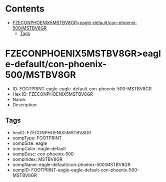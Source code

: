 



Contents
========

* [FZECONPHOENIX5MSTBV8GR>eagle-default/con-phoenix-500/MSTBV8GR](#fzeconphoenix5mstbv8greagle-defaultcon-phoenix-500mstbv8gr)
	* [Tags](#tags)

# FZECONPHOENIX5MSTBV8GR>eagle-default/con-phoenix-500/MSTBV8GR

- ID: FOOTPRINT-eagle-eagle-default-con-phoenix-500-MSTBV8GR
- Hex ID: FZECONPHOENIX5MSTBV8GR
- Name: 
- Description: 

## Tags

- hexID: FZECONPHOENIX5MSTBV8GR
- oompType: FOOTPRINT
- oompSize: eagle
- oompColor: eagle-default
- oompDesc: con-phoenix-500
- oompIndex: MSTBV8GR
- oompName: eagle-default/con-phoenix-500/MSTBV8GR
- oompID: FOOTPRINT-eagle-eagle-default-con-phoenix-500-MSTBV8GR

